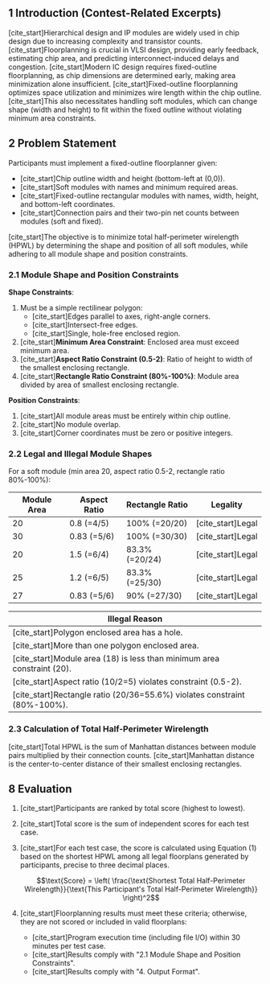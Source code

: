 ## 1 Introduction (Contest-Related Excerpts)

[cite_start]Hierarchical design and IP modules are widely used in chip design due to increasing complexity and transistor counts. [cite_start]Floorplanning is crucial in VLSI design, providing early feedback, estimating chip area, and predicting interconnect-induced delays and congestion. [cite_start]Modern IC design requires fixed-outline floorplanning, as chip dimensions are determined early, making area minimization alone insufficient. [cite_start]Fixed-outline floorplanning optimizes space utilization and minimizes wire length within the chip outline. [cite_start]This also necessitates handling soft modules, which can change shape (width and height) to fit within the fixed outline without violating minimum area constraints.

## 2 Problem Statement

Participants must implement a fixed-outline floorplanner given:
* [cite_start]Chip outline width and height (bottom-left at (0,0)).
* [cite_start]Soft modules with names and minimum required areas.
* [cite_start]Fixed-outline rectangular modules with names, width, height, and bottom-left coordinates.
* [cite_start]Connection pairs and their two-pin net counts between modules (soft and fixed).

[cite_start]The objective is to minimize total half-perimeter wirelength (HPWL) by determining the shape and position of all soft modules, while adhering to all module shape and position constraints.

### 2.1 Module Shape and Position Constraints

**Shape Constraints**:
1.  Must be a simple rectilinear polygon:
    * [cite_start]Edges parallel to axes, right-angle corners.
    * [cite_start]Intersect-free edges.
    * [cite_start]Single, hole-free enclosed region.
2.  [cite_start]**Minimum Area Constraint**: Enclosed area must exceed minimum area.
3.  [cite_start]**Aspect Ratio Constraint (0.5-2)**: Ratio of height to width of the smallest enclosing rectangle.
4.  [cite_start]**Rectangle Ratio Constraint (80%-100%)**: Module area divided by area of smallest enclosing rectangle.

**Position Constraints**:
1.  [cite_start]All module areas must be entirely within chip outline.
2.  [cite_start]No module overlap.
3.  [cite_start]Corner coordinates must be zero or positive integers.

### 2.2 Legal and Illegal Module Shapes

For a soft module (min area 20, aspect ratio 0.5-2, rectangle ratio 80%-100%):

| Module Area | Aspect Ratio | Rectangle Ratio | Legality |
|---|---|---|---|
| 20 | 0.8 (=4/5) | 100% (=20/20) | [cite_start]Legal  |
| 30 | 0.83 (=5/6) | 100% (=30/30) | [cite_start]Legal  |
| 20 | 1.5 (=6/4) | 83.3% (=20/24) | [cite_start]Legal  |
| 25 | 1.2 (=6/5) | 83.3% (=25/30) | [cite_start]Legal  |
| 27 | 0.83 (=5/6) | 90% (=27/30) | [cite_start]Legal  |

| Illegal Reason |
|---|
| [cite_start]Polygon enclosed area has a hole. |
| [cite_start]More than one polygon enclosed area. |
| [cite_start]Module area (18) is less than minimum area constraint (20). |
| [cite_start]Aspect ratio (10/2=5) violates constraint (0.5-2). |
| [cite_start]Rectangle ratio (20/36=55.6%) violates constraint (80%-100%). |

### 2.3 Calculation of Total Half-Perimeter Wirelength

[cite_start]Total HPWL is the sum of Manhattan distances between module pairs multiplied by their connection counts. [cite_start]Manhattan distance is the center-to-center distance of their smallest enclosing rectangles.

## 8 Evaluation

1.  [cite_start]Participants are ranked by total score (highest to lowest).
2.  [cite_start]Total score is the sum of independent scores for each test case.
3.  [cite_start]For each test case, the score is calculated using Equation (1) based on the shortest HPWL among all legal floorplans generated by participants, precise to three decimal places.

    $$\text{Score} = \left( \frac{\text{Shortest Total Half-Perimeter Wirelength}}{\text{This Participant's Total Half-Perimeter Wirelength}} \right)^2$$
   

4.  [cite_start]Floorplanning results must meet these criteria; otherwise, they are not scored or included in valid floorplans:
    * [cite_start]Program execution time (including file I/O) within 30 minutes per test case.
    * [cite_start]Results comply with "2.1 Module Shape and Position Constraints".
    * [cite_start]Results comply with "4. Output Format".
